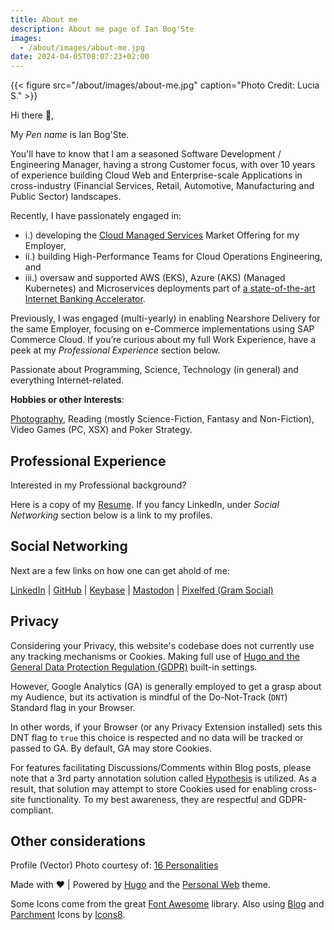 ```yaml
---
title: About me
description: About me page of Ian Bog'Ste
images:
  - /about/images/about-me.jpg
date: 2024-04-05T08:07:23+02:00
---
```


{{< figure src="/about/images/about-me.jpg" caption="Photo Credit: Lucia S." >}}

Hi there :wave:,

My *Pen name* is Ian Bog'Ste.

You'll have to know that I am a seasoned Software Development / Engineering Manager, having a strong Customer focus, with over 10 years of experience building Cloud Web and Enterprise-scale Applications in cross-industry (Financial Services, Retail, Automotive, Manufacturing and Public Sector) landscapes.

Recently, I have passionately engaged in:
 - i.) developing the [Cloud Managed Services](https://www2.deloitte.com/uk/en/pages/consulting/solutions/cloud-managed-services.html) Market Offering for my Employer,
 - ii.) building High-Performance Teams for Cloud Operations Engineering, and
 - iii.) oversaw and supported AWS (EKS), Azure (AKS) (Managed Kubernetes) and Microservices deployments part of [a state-of-the-art Internet Banking Accelerator](https://www2.deloitte.com/uk/en/pages/financial-services/solutions/alphaplatform.html).

Previously, I was engaged (multi-yearly) in enabling Nearshore Delivery for the same Employer, focusing on e-Commerce implementations using SAP Commerce Cloud. If you’re curious about my full Work Experience, have a peek at my *Professional Experience* section below.

Passionate about Programming, Science, Technology (in general) and everything Internet-related.


**Hobbies or other Interests**:

[Photography](https://gram.social/bogste), Reading (mostly Science-Fiction, Fantasy and Non-Fiction), Video Games (PC, XSX) and Poker Strategy.

## Professional Experience
Interested in my Professional background?

Here is a copy of my [Resume](/documents/2021-08-12-Resume-Bogdan-STEFAN.pdf). If you fancy LinkedIn, under *Social Networking* section below is a link to my profiles.

## Social Networking
Next are a few links on how one can get ahold of me:

[LinkedIn](https://www.linkedin.com/in/bogste/) | [GitHub](https://github.com/bogste) | [Keybase](https://keybase.io/b0gste) | [Mastodon](https://mstdn.social/@b0gste) | [Pixelfed (Gram Social)](https://gram.social/bogste)

## Privacy
Considering your Privacy, this website's codebase does not currently use any tracking mechanisms or Cookies. Making full use of [Hugo and the General Data Protection Regulation (GDPR)](https://gohugo.io/about/hugo-and-gdpr/) built-in settings.

However, Google Analytics (GA) is generally employed to get a grasp about my Audience, but its activation is mindful of the Do-Not-Track (`DNT`) Standard flag in your Browser.

In other words, if your Browser (or any Privacy Extension installed) sets this DNT flag to `true` this choice is respected and no data will be tracked or passed to GA. By default, GA may store Cookies.

For features facilitating Discussions/Comments within Blog posts, please note that a 3rd party annotation solution called [Hypothesis](https://web.hypothes.is/about/) is utilized. As a result, that solution may attempt to store Cookies used for enabling cross-site functionality. To my best awareness, they are respectful and GDPR-compliant.

## Other considerations

Profile (Vector) Photo courtesy of: [16 Personalities](https://www.16personalities.com)

Made with :heart: | Powered by [Hugo](https://gohugo.io/) and the [Personal Web](https://github.com/bjacquemet/personal-web) theme.

Some Icons come from the great [Font Awesome](https://fontawesome.com/license) library. Also using [Blog](https://icons8.com/icon/18911/blog) and  [Parchment](https://icons8.com/icon/36034/parchment) Icons by [Icons8](https://icons8.com).
